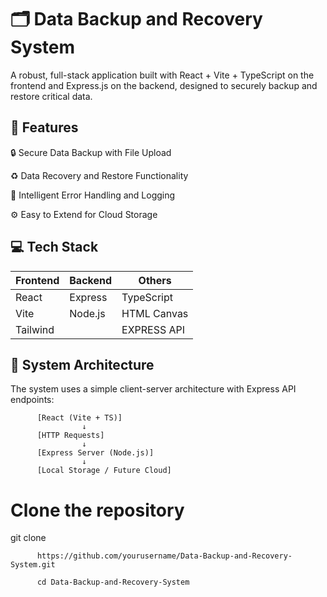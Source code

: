 
# 🗂️ Data Backup and Recovery System
A robust, full-stack application built with React + Vite + TypeScript on the frontend and Express.js on the backend, designed to securely backup and restore critical data.

## 🚀 Features

🔒 Secure Data Backup with File Upload

♻️ Data Recovery and Restore Functionality

🧠 Intelligent Error Handling and Logging

⚙️ Easy to Extend for Cloud Storage

## 💻 Tech Stack

| **Frontend** | **Backend** | **Others**         |
|--------------|-------------|--------------------|
| React        | Express     | TypeScript         |
| Vite         | Node.js     | HTML Canvas        |
| Tailwind     |             | EXPRESS API        |


## 🧠 System Architecture

The system uses a simple client-server architecture with Express API endpoints:

          [React (Vite + TS)]      
                    ↓                    
          [HTTP Requests]          
                    ↓                    
          [Express Server (Node.js)]          
                    ↓  
          [Local Storage / Future Cloud]

# Clone the repository

git clone 

          https://github.com/yourusername/Data-Backup-and-Recovery-System.git
          
          cd Data-Backup-and-Recovery-System
